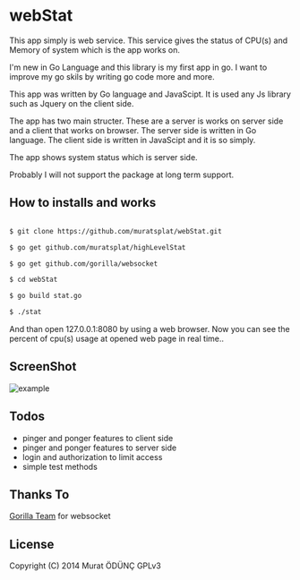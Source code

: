webStat
=============

This app simply is web service. This service gives the status of CPU(s) and Memory of system which is the app works on.


I'm new in Go Language and this library is my first app in go. I want to improve my go skils by writing go code more and more.

This app was written by Go language and JavaScipt. It is used any Js library such as Jquery on the client side. 

The app has two main structer. These are a server is works on server side  and a client that works on browser. The server side is written in Go language. The client side is written in JavaScipt  and it is so simply.

The app shows system status which is server side.

Probably I will not support the package at long term support.

How to installs and works
------------

```sh

$ git clone https://github.com/muratsplat/webStat.git

$ go get github.com/muratsplat/highLevelStat

$ go get github.com/gorilla/websocket

$ cd webStat

$ go build stat.go

$ ./stat

```
And than open 127.0.0.1:8080 by using a web browser. Now you can see the percent of cpu(s) usage at opened web page in real time..

ScreenShot
----------
![example](https://github.com/muratsplat/webStat/blob/master/screenshots/webstat.gif)


Todos
----
* pinger and ponger features to client side
* pinger and ponger features to server side
* login and authorization to limit access
* simple test methods

Thanks To
---------
[Gorilla Team](https://github.com/gorilla/websocket) for websocket

License
--------
Copyright (C) 2014 Murat ÖDÜNÇ  GPLv3

